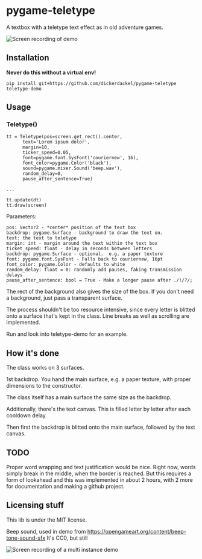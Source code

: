 # pygame-teletype

A textbox with a teletype text effect as in old adventure games.

![Screen recording of demo](https://github.com/DickerDackel/pygame-teletype/blob/main/demo.gif)

## Installation

**Never do this without a virtual env!**

    pip install git+https://github.com/dickerdackel/pygame-teletype
    teletype-demo

## Usage

### Teletype()

    tt = Teletype(pos=screen.get_rect().center,
		  text='Lorem ipsum dolor',
		  margin=10,
		  ticker_speed=0.05,
		  font=pygame.font.SysFont('couriernew', 16),
		  font_color=pygame.Color('black'),
		  sound=pygame.mixer.Sound('beep.wav'),
		  random_delay=0,
		  pause_after_sentence=True)

    ...

    tt.update(dt)
    tt.draw(screen)

Parameters:

	pos: Vector2 - *center* position of the text box
	backdrop: pygame.Surface - background to draw the text on.
	text: the text to teletype
	margin: int - margin around the text within the text box
	ticket_speed: float - delay in seconds between letters
	backdrop: pygame.Surface - optional.  e.g. a paper texture
	font: pygame.font.SysFont - Falls back to couriernew, 16pt
	font_color: pygame.Color - defaults to white
	random_delay: float = 0: randomly add pauses, faking transmission delays
	pause_after_sentence: bool = True - Make a longer pause after ./!/?/;

The rect of the background also gives the size of the box.  If you don't need a background, just pass a transparent surface.

The process shouldn't be too resource intensive, since every letter is blitted onto a surface that's kept in the class.  Line breaks as well as scrolling are implemented.

Run and look into teletype-demo for an example.

## How it's done

The class works on 3 surfaces.

1st backdrop.  You hand the main surface, e.g. a paper texture, with proper
dimensions to the constructor.

The class itself has a main surface the same size as the backdrop.

Additionally, there's the text canvas.  This is filled letter by letter after each cooldown delay.

Then first the backdrop is blitted onto the main surface, followed by the text canvas.

## TODO

Proper word wrapping and text justification would be nice.  Right now, words
simply break in the middle, when the border is reached.  But this requires a
form of lookahead and this was implemented in about 2 hours, with 2 more for
documentation and making a github project.


## Licensing stuff

This lib is under the MIT license.

Beep sound, used in demo from https://opengameart.org/content/beep-tone-sound-sfx
It's CC0, but still

![Screen recording of a multi instance demo](https://github.com/DickerDackel/pygame-teletype/blob/main/multidemo.gif)
